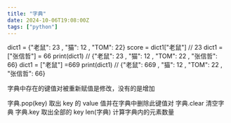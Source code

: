 ```yaml
---
title: "字典"
date: 2024-10-06T19:08:00Z
tags: ["python"]
---
```


dict1 = {"老鼠": 23 , "猫": 12 , "TOM": 22}
score = dict1["老鼠"] // 23
dict1 = ["张信哲"] = 66
print(dict1) // {"老鼠": 23 , "猫": 12 , "TOM": 22 , "张信哲": 66}
dict1 = ["老鼠"] =669
print(dict1) // {"老鼠": 669 , "猫": 12 , "TOM": 22 , "张信哲": 66}

字典中存在的键值对被重新赋值是修改，没有的是增加

字典.pop(key) 取出 key 的 value 值并在字典中删除此键值对
字典.clear 清空字典
字典.key 取出全部的 key
len(字典) 计算字典内的元素数量
